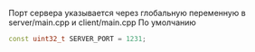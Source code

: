 Порт сервера указывается через глобальную переменную в server/main.cpp и client/main.cpp
По умолчанию
```cpp
const uint32_t SERVER_PORT = 1231;
```
